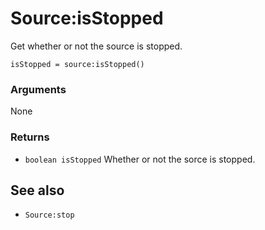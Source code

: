 <!--
category: reference
-->

Source:isStopped
===

Get whether or not the source is stopped.

    isStopped = source:isStopped()

### Arguments

None

### Returns

- `boolean isStopped` Whether or not the sorce is stopped.

See also
---

- `Source:stop`
